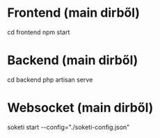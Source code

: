 # Frontend (main dirből)
cd frontend
npm start

# Backend (main dirből)
cd backend
php artisan serve

# Websocket (main dirből)
soketi start --config="./soketi-config.json"